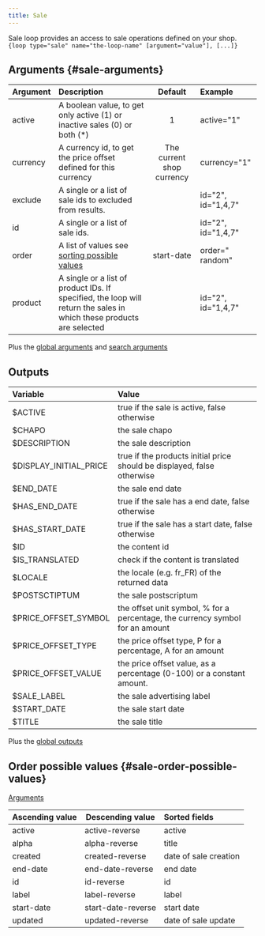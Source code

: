 ```yaml
---
title: Sale
---
```


Sale loop provides an access to sale operations defined on your shop.  
`{loop type="sale" name="the-loop-name" [argument="value"], [...]}`

## Arguments {#sale-arguments}

| Argument | Description                                                                                                          |          Default           | Example             |
|----------|:---------------------------------------------------------------------------------------------------------------------|:--------------------------:|:--------------------|
| active   | A boolean value, to get only active (1) or inactive sales (0) or both (*)                                            |             1              | active="1"          |
| currency | A currency id, to get the price offset defined for this currency                                                     | The current shop currency  | currency="1"        |
| exclude  | A single or a list of sale ids to excluded from results.                                                             |                            | id="2", id="1,4,7"  |
| id       | A single or a list of sale ids.                                                                                      |                            | id="2", id="1,4,7"  |
| order    | A list of values see [sorting possible values](#sale-order-possible-values)                                          | start-date                 | order=" random"     |
| product  | A single or a list of product IDs. If specified, the loop will return the sales in which these products are selected |                            | id="2", id="1,4,7"  |

Plus the [global arguments](./global_arguments) and [search arguments](./search_arguments)

## Outputs

| Variable               | Value                                                                         |
|:-----------------------|:------------------------------------------------------------------------------|
| $ACTIVE                | true if the sale is active, false otherwise                                   |
| $CHAPO                 | the sale chapo                                                                |
| $DESCRIPTION           | the sale description                                                          |
| $DISPLAY_INITIAL_PRICE | true if the products initial price should be displayed, false otherwise       |
| $END_DATE              | the sale end date                                                             |
| $HAS_END_DATE          | true if the sale has a end date, false otherwise                              |
| $HAS_START_DATE        | true if the sale has a start date, false otherwise                            |
| $ID                    | the content id                                                                |
| $IS_TRANSLATED         | check if the content is translated                                            |
| $LOCALE                | the locale (e.g. fr_FR) of the returned data                                  |
| $POSTSCTIPTUM          | the sale postscriptum                                                         |
| $PRICE_OFFSET_SYMBOL   | the offset unit symbol, % for a percentage, the currency symbol for an amount |
| $PRICE_OFFSET_TYPE     | the price offset type, P for a percentage, A for an amount                    |
| $PRICE_OFFSET_VALUE    | the price offset value, as a percentage (0-100) or a constant amount.         |
| $SALE_LABEL            | the sale advertising label                                                    |
| $START_DATE            | the sale start date                                                           |
| $TITLE                 | the sale title                                                                |

Plus the [global outputs](./global_outputs)

## Order possible values {#sale-order-possible-values}

[Arguments](#sale-arguments)

| Ascending value | Descending value   | Sorted fields         |
|-----------------|--------------------|:----------------------|
| active          | active-reverse     | active                |
| alpha           | alpha-reverse      | title                 |
| created         | created-reverse    | date of sale creation |
| end-date        | end-date-reverse   | end date              |
| id              | id-reverse         | id                    |
| label           | label-reverse      | label                 |
| start-date      | start-date-reverse | start date            |
| updated         | updated-reverse    | date of sale update   |
